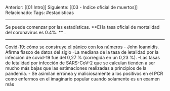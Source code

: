 Anterior: [[01 Intro]]
Siguiente: [[03 - Indice oficial de muertos]]
Relacionado: 
Tags: #estadisticas

------------------------------------------------------

Se puede comenzar por las estadísticas. **El la tasa oficial de mortalidad del coronavirus es 0.4%. ** .

-------------------------------------------------------

[Covid-19: cómo se construye el pánico con los números](https://tierrapura.org/2021/04/28/covid-19-como-se-construye-el-panico-con-los-numeros/)
     - John Ioannidis. Afirma fiasco de datos del siglo
     -La mediana de la tasa de letalidad por la infección de covid-19 fue del 0,27 % (corregida en un 0,23 %).
	 -Las tasas de letalidad por infección de SARS-CoV-2 que se calculan tienden a ser mucho más bajas que las estimaciones realizadas a principios de la pandemia.
	 - Se asimilan errónea y maliciosamente a los positivos en el PCR como enfermos en el imaginario popular cuando solamente es un examen más